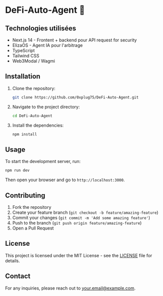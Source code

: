 # DeFi-Auto-Agent 🚀

## Technologies utilisées

- Next.js 14 - Frontent + backend pour API request for security
- ElizaOS - Agent IA pour l'arbitrage
- TypeScript
- Tailwind CSS
- Web3Modal / Wagmi

## Installation

1. Clone the repository:
   ```bash
   git clone https://github.com/0xplug75/DeFi-Auto-Agent.git
   ```
2. Navigate to the project directory:
   ```bash
   cd DeFi-Auto-Agent
   ```
3. Install the dependencies:
   ```bash
   npm install
   ```

## Usage

To start the development server, run:
```bash
npm run dev
```
Then open your browser and go to `http://localhost:3000`.

## Contributing

1. Fork the repository
2. Create your feature branch (`git checkout -b feature/amazing-feature`)
3. Commit your changes (`git commit -m 'Add some amazing feature'`)
4. Push to the branch (`git push origin feature/amazing-feature`)
5. Open a Pull Request

## License

This project is licensed under the MIT License - see the [LICENSE](LICENSE) file for details.

## Contact

For any inquiries, please reach out to [your.email@example.com](mailto:your.email@example.com).
